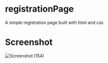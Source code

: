 # registrationPage
A simple registration page built with html and css

# Screenshot
![Screenshot (154)](https://user-images.githubusercontent.com/79677353/153702049-66abf12e-e39d-4778-a76a-82dd00ef47e9.png)
